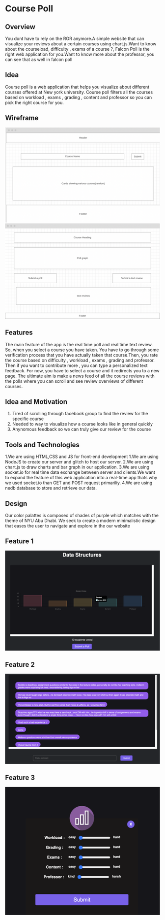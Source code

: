 # Course Poll #


## Overview ##
You dont have to rely on the ROR anymore.A simple website that can visualize your reviews about a certain courses using chart.js.Want to know about the courseload, difficulty , exams of a course ?, Falcon Poll is the right web application for you.Want to know more about the professor, you can see that as well in falcon poll

## Idea ##

Course poll is a web application that helps you visualize about different courses offered at New york university. Course poll filters all the courses based on 
workload , exams , grading , content and professor so you can pick the right course for you.

## Wireframe ##
![](https://github.com/Tauke190/Connections-Lab/blob/master/Project%202%20-%20Falcon%20Poll/wireframe1.png)
![](https://github.com/Tauke190/Connections-Lab/blob/master/Project%202%20-%20Falcon%20Poll/wireframe2.png)



## Features ##
The main feature of the app is the real time poll and real time text review. So, when you select a course you have taken. You have to go through some verification process that you have actually taken that course.Then, you rate the course based on difficulty , workload , exams , grading and professor. Then if you want to contribute more , you can type a personalized text feedback. For now, you have to select a course and it redirects you to a new page. The ultimate aim is make a news feed of all the course reviews with the polls where you can scroll and see review overviews of different courses.


## Idea and Motivation ##
1. Tired of scrolling through facebook group to find the review for the specific course
2. Needed to way to visualize how a course looks like in general quickly
3. Anynomous feedback so we can truly give our review for the course


## Tools and Technologies

1.We are using HTML,CSS and JS for front-end development
1.We are using NodeJS to create our server and glitch to host our server.
2.We are using chart.js to draw charts and bar graph in our application.
3.We are using socket.io for real time data exchange between server and clients.We want to expand the feature of this web application into a real-time app thats why we used socket.io than GET and POST request primariliy.
4.We are using nedb database to store and retrieve our data.


## Design ##
Our color palattes is composed of shades of purple which matches with the theme of NYU Abu Dhabi. We seek to create a modern minimalistic design that eases the user to navigate and explore in the our website


## Feature 1 ##
![](https://github.com/Tauke190/Course-Poll/blob/master/Screen%20Shot%202022-11-12%20at%207.25.20%20PM.png)
## Feature 2 ##
![](https://github.com/Tauke190/Course-Poll/blob/master/Screen%20Shot%202022-11-12%20at%207.25.39%20PM.png)
## Feature 3 ##
![](https://github.com/Tauke190/Course-Poll/blob/master/Screen%20Shot%202022-11-12%20at%207.26.00%20PM.png)







